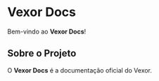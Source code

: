 # Vexor Docs

Bem-vindo ao **Vexor Docs**!

## Sobre o Projeto
O **Vexor Docs** é a documentação oficial do Vexor.
